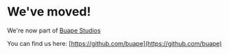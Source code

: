 # We've moved!

We're now part of [Buape Studios](https://buape.com)


You can find us here: [https://github.com/buape](https://github.com/buape)
